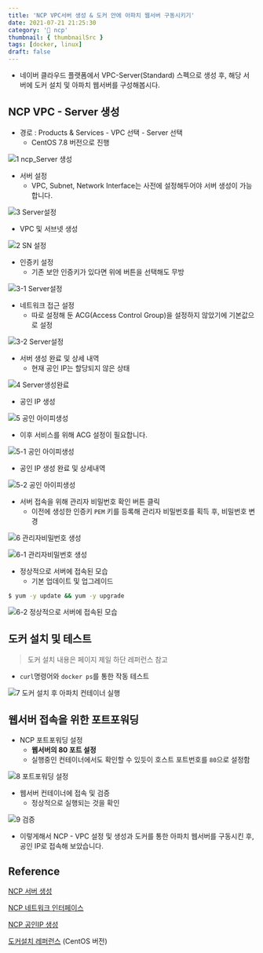 ```yaml
---
title: 'NCP VPC서버 생성 & 도커 안에 아파치 웹서버 구동시키기'
date: 2021-07-21 21:25:30
category: '🧶 ncp'
thumbnail: { thumbnailSrc }
tags: [docker, linux]
draft: false
---
```


- 네이버 클라우드 플랫폼에서 VPC-Server(Standard) 스펙으로 생성 후, 해당 서버에 도커 설치 및 아파치 웹서버를 구성해봅시다.

## NCP VPC - Server 생성

- 경로 : Products & Services - VPC 선택 - Server 선택
  - CentOS 7.8 버전으로 진행

![1  ncp_Server 생성](https://user-images.githubusercontent.com/66216102/126489252-436061df-2685-49f1-929b-86a49c89a9e8.JPG)

- 서버 설정
  - VPC, Subnet, Network Interface는 사전에 설정해두어야 서버 생성이 가능합니다.

![3  Server설정](https://user-images.githubusercontent.com/66216102/126489260-2c92bade-9317-4a3c-9965-92e26c48a405.JPG)

- VPC 및 서브넷 생성

![2  SN 설정](https://user-images.githubusercontent.com/66216102/126489258-bcb0a3a4-26b0-4d8d-9600-9f74cc5faea3.JPG)

- 인증키 설정
  - 기존 보안 인증키가 있다면 위에 버튼을 선택해도 무방

![3-1  Server설정](https://user-images.githubusercontent.com/66216102/126489262-c39b1723-0285-4fbb-b2ca-17b60cb0368a.JPG)

- 네트워크 접근 설정
  - 따로 설정해 둔 ACG(Access Control Group)을 설정하지 않았기에 기본값으로 설정

![3-2  Server설정](https://user-images.githubusercontent.com/66216102/126489263-7171afe5-3dde-4dfb-9429-5b235917c4e3.JPG)

- 서버 생성 완료 및 상세 내역
  - 현재 공인 IP는 할당되지 않은 상태

![4  Server생성완료](https://user-images.githubusercontent.com/66216102/126489266-2360e419-8b76-4c56-9ba1-afefb3411031.JPG)

- 공인 IP 생성

![5  공인 아이피생성](https://user-images.githubusercontent.com/66216102/126489269-f6445d12-9978-4173-bed0-72083fd96c6a.JPG)

- 이후 서비스를 위해 ACG 설정이 필요합니다.

![5-1  공인 아이피생성](https://user-images.githubusercontent.com/66216102/126489272-dcb7af86-9276-4839-9f60-1bcb272230bb.JPG)

- 공인 IP 생성 완료 및 상세내역

![5-2  공인 아이피생성](https://user-images.githubusercontent.com/66216102/126489275-91284ad4-a786-471b-a019-1e553b9fd354.JPG)

- 서버 접속을 위해 관리자 비밀번호 확인 버튼 클릭
  - 이전에 생성한 인증키 `PEM` 키를 등록해 관리자 비밀번호를 획득 후, 비밀번호 변경

![6  관리자비밀번호 생성](https://user-images.githubusercontent.com/66216102/126489277-02120424-4ed1-44fa-b473-948455ecbf9d.JPG)

![6-1  관리자비밀번호 생성](https://user-images.githubusercontent.com/66216102/126489279-45d5cfa6-d791-4135-b1dc-44abae40bc6f.JPG)

- 정상적으로 서버에 접속된 모습
  - 기본 업데이트 및 업그레이드

```bash
$ yum -y update && yum -y upgrade
```

![6-2  정상적으로 서버에 접속된 모습](https://user-images.githubusercontent.com/66216102/126489282-adc391b9-159e-4980-b38c-4e1ba5238c6c.JPG)

## 도커 설치 및 테스트

> 도커 설치 내용은 페이지 제일 하단 레퍼런스 참고

- `curl`명령어와 `docker ps`를 통한 작동 테스트

![7  도커 설치 후 아파치 컨테이너 실행](https://user-images.githubusercontent.com/66216102/126489286-22aed997-8e87-4bf3-ab7d-65e3c4fe3e75.JPG)

## 웹서버 접속을 위한 포트포워딩

- NCP 포트포워딩 설정
  - **웹서버의 80 포트 설정**
  - 실행중인 컨테이너에서도 확인할 수 있듯이 호스트 포트번호를 `80`으로 설정함

![8  포트포워딩 설정](https://user-images.githubusercontent.com/66216102/126489287-c06a4f20-e8e8-4a27-b249-d64f8c06eeb3.JPG)

- 웹서버 컨테이너에 접속 및 검증
  - 정상적으로 실행되는 것을 확인

![9  검증](https://user-images.githubusercontent.com/66216102/126489288-db9a7d55-7966-44bb-8e74-fc0cb04787bf.JPG)

- 이렇게해서 NCP - VPC 설정 및 생성과 도커를 통한 아파치 웹서버를 구동시킨 후, 공인 IP로 접속해 보았습니다.

## Reference

[NCP 서버 생성](https://guide.ncloud-docs.com/docs/compute-compute-3-1-v2#)

[NCP 네트워크 인터페이스](https://guide.ncloud-docs.com/docs/compute-compute-7-1)

[NCP 공인IP 생성](https://guide.ncloud-docs.com/docs/ko/compute-compute-2-1-v2)

[도커설치 레퍼런스](https://docs.docker.com/engine/install/centos/) (CentOS 버전)
